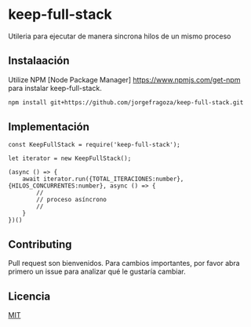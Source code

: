 # keep-full-stack
Utileria para ejecutar de manera sincrona hilos de un mismo proceso

## Instalaación
Utilize NPM [Node Package Manager] https://www.npmjs.com/get-npm para instalar keep-full-stack.

```bash
npm install git+https://github.com/jorgefragoza/keep-full-stack.git
```

## Implementación

```NodeJS
const KeepFullStack = require('keep-full-stack');

let iterator = new KeepFullStack();

(async () => {
    await iterator.run({TOTAL_ITERACIONES:number}, {HILOS_CONCURRENTES:number}, async () => {
        //
        // proceso asíncrono
        //
    }
})()
```

## Contributing
Pull request son bienvenidos. Para cambios importantes, por favor abra primero un issue para analizar qué le gustaría cambiar.

## Licencia
[MIT](https://choosealicense.com/licenses/mit/)